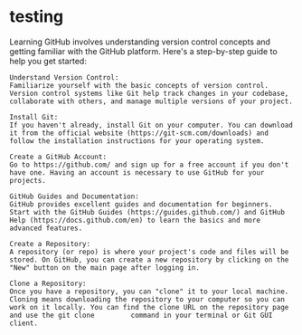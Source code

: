 # testing
Learning GitHub involves understanding version control concepts and getting familiar with the GitHub platform. Here's a step-by-step guide to help you get started:

    Understand Version Control:
    Familiarize yourself with the basic concepts of version control. Version control systems like Git help track changes in your codebase, collaborate with others, and manage multiple versions of your project.

    Install Git:
    If you haven't already, install Git on your computer. You can download it from the official website (https://git-scm.com/downloads) and follow the installation instructions for your operating system.
    
    Create a GitHub Account:
    Go to https://github.com/ and sign up for a free account if you don't have one. Having an account is necessary to use GitHub for your projects.

    GitHub Guides and Documentation:
    GitHub provides excellent guides and documentation for beginners. Start with the GitHub Guides (https://guides.github.com/) and GitHub Help (https://docs.github.com/en) to learn the basics and more advanced features.

    Create a Repository:
    A repository (or repo) is where your project's code and files will be stored. On GitHub, you can create a new repository by clicking on the "New" button on the main page after logging in.

    Clone a Repository:
    Once you have a repository, you can "clone" it to your local machine. Cloning means downloading the repository to your computer so you can work on it locally. You can find the clone URL on the repository page and use the git clone         command in your terminal or Git GUI client.
